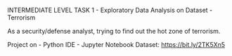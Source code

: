 INTERMEDIATE LEVEL TASK 1 - Exploratory Data Analysis on Dataset - Terrorism 

As a security/defense analyst, trying to find out the hot zone of terrorism.

Project on - Python
IDE - Jupyter Notebook
Dataset: https://bit.ly/2TK5Xn5
